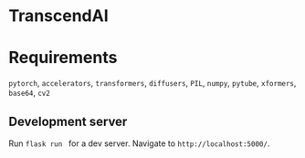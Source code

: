 # TranscendAI

# Requirements
`pytorch`, `accelerators`, `transformers`, `diffusers`, `PIL`, `numpy`, `pytube`, `xformers`, `base64`, `cv2`

## Development server

Run `flask run ` for a dev server. Navigate to `http://localhost:5000/`. 
